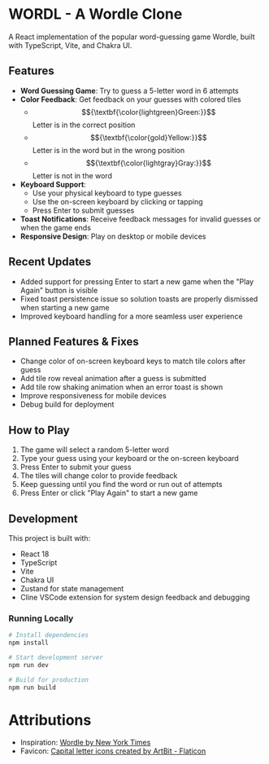 # WORDL - A Wordle Clone

A React implementation of the popular word-guessing game Wordle, built with TypeScript, Vite, and Chakra UI.

<!-- ![Wordl Game Screenshot](public/screenshot.png) -->

## Features

- **Word Guessing Game**: Try to guess a 5-letter word in 6 attempts
- **Color Feedback**: Get feedback on your guesses with colored tiles
  - $${\textbf{\color{lightgreen}Green:}}$$ Letter is in the correct position
  - $${\textbf{\color{gold}Yellow:}}$$  Letter is in the word but in the wrong position
  - $${\textbf{\color{lightgray}Gray:}}$$ Letter is not in the word
- **Keyboard Support**: 
  - Use your physical keyboard to type guesses
  - Use the on-screen keyboard by clicking or tapping
  - Press Enter to submit guesses
- **Toast Notifications**: Receive feedback messages for invalid guesses or when the game ends
- **Responsive Design**: Play on desktop or mobile devices

## Recent Updates

- Added support for pressing Enter to start a new game when the "Play Again" button is visible
- Fixed toast persistence issue so solution toasts are properly dismissed when starting a new game
- Improved keyboard handling for a more seamless user experience

## Planned Features & Fixes

- Change color of on-screen keyboard keys to match tile colors after guess
- Add tile row reveal animation after a guess is submitted
- Add tile row shaking animation when an error toast is shown
- Improve responsiveness for mobile devices
- Debug build for deployment

## How to Play

1. The game will select a random 5-letter word
2. Type your guess using your keyboard or the on-screen keyboard
3. Press Enter to submit your guess
4. The tiles will change color to provide feedback
5. Keep guessing until you find the word or run out of attempts
6. Press Enter or click "Play Again" to start a new game

## Development

This project is built with:
- React 18
- TypeScript
- Vite
- Chakra UI
- Zustand for state management
- Cline VSCode extension for system design feedback and debugging

### Running Locally

```bash
# Install dependencies
npm install

# Start development server
npm run dev

# Build for production
npm run build
```
# Attributions

- Inspiration: <a href="https://www.nytimes.com/games/wordle/index.html" title="Wordle">Wordle by New York Times</a>
- Favicon: <a href="https://www.flaticon.com/free-icons/capital-letter" title="capital letter icons">Capital letter icons created by ArtBit - Flaticon</a>
